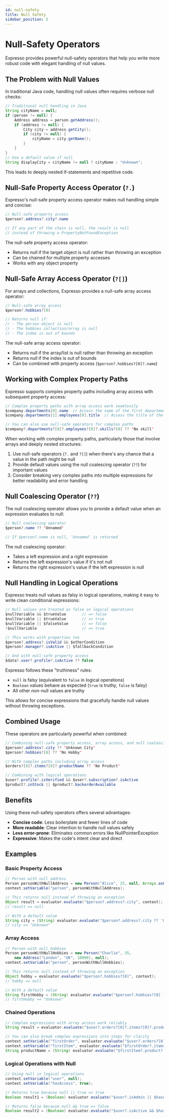 ```yaml
---
id: null-safety
title: Null Safety
sidebar_position: 5
---
```


# Null-Safety Operators

Expresso provides powerful null-safety operators that help you write more robust code with elegant handling of null values.

## The Problem with Null Values

In traditional Java code, handling null values often requires verbose null checks:

```java
// Traditional null handling in Java
String cityName = null;
if (person != null) {
    Address address = person.getAddress();
    if (address != null) {
        City city = address.getCity();
        if (city != null) {
            cityName = city.getName();
        }
    }
}
// Use a default value if null
String displayCity = cityName != null ? cityName : "Unknown";
```

This leads to deeply nested if-statements and repetitive code.

## Null-Safe Property Access Operator (`?.`)

Expresso's null-safe property access operator makes null handling simple and concise:

```java
// Null-safe property access
$person?.address?.city?.name

// If any part of the chain is null, the result is null
// instead of throwing a PropertyNotFoundException
```

The null-safe property access operator:
- Returns null if the target object is null rather than throwing an exception
- Can be chained for multiple property accesses
- Works with any object property

## Null-Safe Array Access Operator (`?[]`)

For arrays and collections, Expresso provides a null-safe array access operator:

```java
// Null-safe array access
$person?.hobbies?[0]

// Returns null if:
// - The person object is null
// - The hobbies collection/array is null
// - The index is out of bounds
```

The null-safe array access operator:
- Returns null if the array/list is null rather than throwing an exception
- Returns null if the index is out of bounds
- Can be combined with property access (`$person?.hobbies?[0]?.name`)

## Working with Complex Property Paths

Expresso supports complex property paths including array access with subsequent property access:

```java
// Complex property paths with array access work seamlessly
$company.departments[0].name  // Access the name of the first department
$company.departments[1].employees[0].title  // Access the title of the first employee in the second department

// You can also use null-safe operators for complex paths
$company?.departments?[0]?.employees?[0]?.skills?[0] ?? 'No skill'
```

When working with complex property paths, particularly those that involve arrays and deeply nested structures:

1. Use null-safe operators (`?.` and `?[]`) when there's any chance that a value in the path might be null
2. Provide default values using the null coalescing operator (`??`) for important values
3. Consider breaking very complex paths into multiple expressions for better readability and error handling

## Null Coalescing Operator (`??`)

The null coalescing operator allows you to provide a default value when an expression evaluates to null:

```java
// Null coalescing operator
$person?.name ?? 'Unnamed'

// If $person?.name is null, 'Unnamed' is returned
```

The null coalescing operator:
- Takes a left expression and a right expression
- Returns the left expression's value if it's not null
- Returns the right expression's value if the left expression is null

## Null Handling in Logical Operations

Expresso treats null values as falsy in logical operations, making it easy to write clean conditional expressions:

```java
// Null values are treated as false in logical operations
$nullVariable && $trueValue       // => false
$nullVariable || $trueValue       // => true
$nullVariable || $falseValue      // => false
!$nullVariable                    // => true

// This works with properties too
$person?.address?.isValid && $otherCondition
$person?.manager?.isActive || $fallbackCondition

// And with null-safe property access
$data?.user?.profile?.isActive ?? false
```

Expresso follows these "truthiness" rules:
- `null` is falsy (equivalent to `false` in logical operations)
- `Boolean` values behave as expected (`true` is truthy, `false` is falsy)
- All other non-null values are truthy

This allows for concise expressions that gracefully handle null values without throwing exceptions.

## Combined Usage

These operators are particularly powerful when combined:

```java
// Combining null-safe property access, array access, and null coalescing
$person?.address?.city ?? 'Unknown City'
$person?.hobbies?[0] ?? 'No Hobby'

// With complex paths including array access
$orders?[0]?.items?[0]?.productName ?? 'No Product'

// Combining with logical operations
$user?.profile?.isVerified && $user?.subscription?.isActive
$product?.inStock || $product?.backorderAvailable
```

## Benefits

Using these null-safety operators offers several advantages:
- **Concise code**: Less boilerplate and fewer lines of code
- **More readable**: Clear intention to handle null values safely
- **Less error-prone**: Eliminates common errors like NullPointerException
- **Expressive**: Makes the code's intent clear and direct

## Examples

### Basic Property Access

```java
// Person with null address
Person personWithNullAddress = new Person("Alice", 25, null, Arrays.asList("reading"));
context.setVariable("person", personWithNullAddress);

// This returns null instead of throwing an exception
Object result = evaluator.evaluate("$person?.address?.city", context);
// result == null

// With a default value
String city = (String) evaluator.evaluate("$person?.address?.city ?? 'Unknown'", context);
// city == "Unknown"
```

### Array Access

```java
// Person with null hobbies
Person personWithNullHobbies = new Person("Charlie", 35, 
    new Address("London", "UK", 10000), null);
context.setVariable("person", personWithNullHobbies);

// This returns null instead of throwing an exception
Object hobby = evaluator.evaluate("$person?.hobbies?[0]", context);
// hobby == null

// With a default value
String firstHobby = (String) evaluator.evaluate("$person?.hobbies?[0] ?? 'Unknown'", context);
// firstHobby == "Unknown"
```

### Chained Operations

```java
// Complex expressions with array access work reliably
String result = evaluator.evaluate("$user?.orders?[0]?.items?[0]?.product?.name ?? 'No Product'", context);

// You can also break complex expressions into steps for clarity
context.setVariable("firstOrder", evaluator.evaluate("$user?.orders?[0]", context));
context.setVariable("firstItem", evaluator.evaluate("$firstOrder?.items?[0]", context));
String productName = (String) evaluator.evaluate("$firstItem?.product?.name ?? 'No Product'", context);
```

### Logical Operations with Null

```java
// Using null in logical operations
context.setVariable("user", null);
context.setVariable("hasAccess", true);

// Returns true because null || true => true
Boolean result1 = (Boolean) evaluator.evaluate("$user?.isAdmin || $hasAccess", context);

// Returns false because null && true => false
Boolean result2 = (Boolean) evaluator.evaluate("$user?.isActive && $hasAccess", context);
``` 